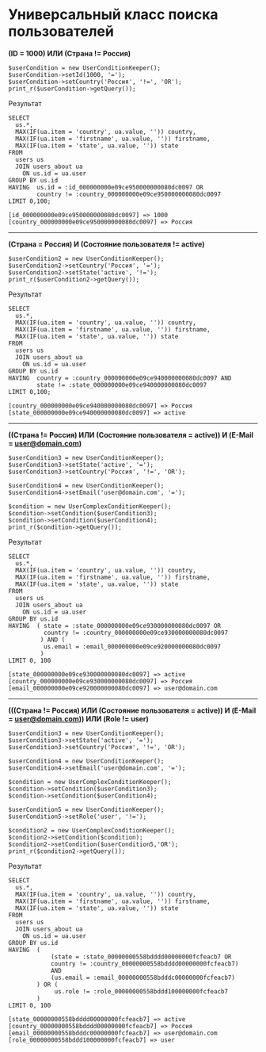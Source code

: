 # Универсальный класс поиска пользователей

**(ID = 1000) ИЛИ (Страна != Россия)**

    $userCondition = new UserConditionKeeper();
    $userCondition->setId(1000, '=');
    $userCondition->setCountry('Россия', '!=', 'OR');
    print_r($userCondition->getQuery());
Результат 

    SELECT
      us.*,
      MAX(IF(ua.item = 'country', ua.value, '')) country,
      MAX(IF(ua.item = 'firstname', ua.value, '')) firstname,
      MAX(IF(ua.item = 'state', ua.value, '')) state
    FROM
      users us
      JOIN users_about ua
        ON us.id = ua.user
    GROUP BY us.id
    HAVING  us.id = :id_000000000e09ce950000000080dc0097 OR 
            country != :country_000000000e09ce950000000080dc0097 
    LIMIT 0,100;
    
    [id_000000000e09ce950000000080dc0097] => 1000
    [country_000000000e09ce950000000080dc0097] => Россия



----------------
**(Страна = Россия) И (Состояние пользователя != active)**

    $userCondition2 = new UserConditionKeeper();
    $userCondition2->setCountry('Россия', '=');
    $userCondition2->setState('active', '!=');
    print_r($userCondition2->getQuery());

Результат 

    SELECT
      us.*,
      MAX(IF(ua.item = 'country', ua.value, '')) country,
      MAX(IF(ua.item = 'firstname', ua.value, '')) firstname,
      MAX(IF(ua.item = 'state', ua.value, '')) state
    FROM
      users us
      JOIN users_about ua
        ON us.id = ua.user
    GROUP BY us.id
    HAVING  country = :country_000000000e09ce940000000080dc0097 AND 
            state != :state_000000000e09ce940000000080dc0097 
    LIMIT 0,100;
    
    [country_000000000e09ce940000000080dc0097] => Россия
    [state_000000000e09ce940000000080dc0097] => active

----------------
**((Страна != Россия) ИЛИ (Состояние пользователя = active)) И (E-Mail = user@domain.com)**

    $userCondition3 = new UserConditionKeeper();
    $userCondition3->setState('active', '=');
    $userCondition3->setCountry('Россия', '!=', 'OR');
    
    $userCondition4 = new UserConditionKeeper();
    $userCondition4->setEmail('user@domain.com', '=');
    
    $condition = new UserComplexConditionKeeper();
    $condition->setCondition($userCondition3);
    $condition->setCondition($userCondition4);
    print_r($condition->getQuery());

Результат

    SELECT
      us.*,
      MAX(IF(ua.item = 'country', ua.value, '')) country,
      MAX(IF(ua.item = 'firstname', ua.value, '')) firstname,
      MAX(IF(ua.item = 'state', ua.value, '')) state
    FROM
      users us
      JOIN users_about ua
        ON us.id = ua.user
    GROUP BY us.id
    HAVING  ( state = :state_000000000e09ce930000000080dc0097 OR 
              country != :country_000000000e09ce930000000080dc0097
             ) AND ( 
              us.email = :email_000000000e09ce920000000080dc0097
             )  
	LIMIT 0, 100
	
	[state_000000000e09ce930000000080dc0097] => active
    [country_000000000e09ce930000000080dc0097] => Россия
    [email_000000000e09ce920000000080dc0097] => user@domain.com

----------------
**(((Страна != Россия) ИЛИ (Состояние пользователя = active)) И (E-Mail = user@domain.com)) ИЛИ (Role != user)**

    $userCondition3 = new UserConditionKeeper();
    $userCondition3->setState('active', '=');
    $userCondition3->setCountry('Россия', '!=', 'OR');
    
    $userCondition4 = new UserConditionKeeper();
    $userCondition4->setEmail('user@domain.com', '=');
    
    $condition = new UserComplexConditionKeeper();
    $condition->setCondition($userCondition3);
    $condition->setCondition($userCondition4);
    
    $userCondition5 = new UserConditionKeeper();
    $userCondition5->setRole('user', '!=');
    
    $condition2 = new UserComplexConditionKeeper();
    $condition2->setCondition($condition);
    $condition2->setCondition($userCondition5,'OR');
    print_r($condition2->getQuery());

Результат

    SELECT
      us.*,
      MAX(IF(ua.item = 'country', ua.value, '')) country,
      MAX(IF(ua.item = 'firstname', ua.value, '')) firstname,
      MAX(IF(ua.item = 'state', ua.value, '')) state
    FROM
      users us
      JOIN users_about ua
        ON us.id = ua.user
    GROUP BY us.id
    HAVING  ( 
			    (state = :state_00000000558bdddd00000000fcfeacb7 OR 
			    country != :country_00000000558bdddd00000000fcfeacb7)
			    AND
			    (us.email = :email_00000000558bdddc00000000fcfeacb7) 
		    ) OR (
			     us.role != :role_00000000558bddd100000000fcfeacb7
		    )
    LIMIT 0, 100
    
    [state_00000000558bdddd00000000fcfeacb7] => active
    [country_00000000558bdddd00000000fcfeacb7] => Россия
    [email_00000000558bdddc00000000fcfeacb7] => user@domain.com
    [role_00000000558bddd100000000fcfeacb7] => user 
